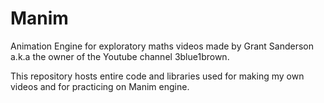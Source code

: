 # Manim

Animation Engine for exploratory maths videos made by Grant Sanderson a.k.a the owner of the Youtube channel 3blue1brown.

This repository hosts entire code and libraries used for making my own videos and for practicing on Manim engine.
